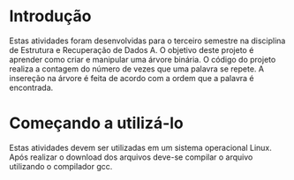 # Introdução

Estas atividades foram desenvolvidas para o terceiro semestre na disciplina de Estrutura e Recuperação de Dados A.
O objetivo deste projeto é aprender como criar e manipular uma árvore binária.
O código do projeto realiza a contagem do número de vezes que uma palavra se repete.
A insereção na árvore é feita de acordo com a ordem que a palavra é encontrada.

# Começando a utilizá-lo

Estas atividades devem ser utilizadas em um sistema operacional Linux.
Após realizar o download dos arquivos deve-se compilar o arquivo utilizando o compilador gcc.
